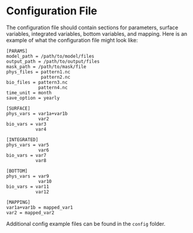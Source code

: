 # Configuration File

The configuration file should contain sections for parameters, surface variables, integrated variables, bottom variables, and mapping. Here is an example of what the configuration file might look like:

```
[PARAMS]
model_path = /path/to/model/files
output_path = /path/to/output/files
mask_path = /path/to/mask/file
phys_files = pattern1.nc
             pattern2.nc
bio_files = pattern3.nc
            pattern4.nc
time_unit = month
save_option = yearly

[SURFACE]
phys_vars = var1a+var1b
            var2
bio_vars = var3
           var4

[INTEGRATED]
phys_vars = var5
            var6
bio_vars = var7
           var8

[BOTTOM]
phys_vars = var9 
            var10
bio_vars = var11
           var12

[MAPPING]
var1a+var1b = mapped_var1
var2 = mapped_var2
```

Additional config example files can be found in the `config` folder.

